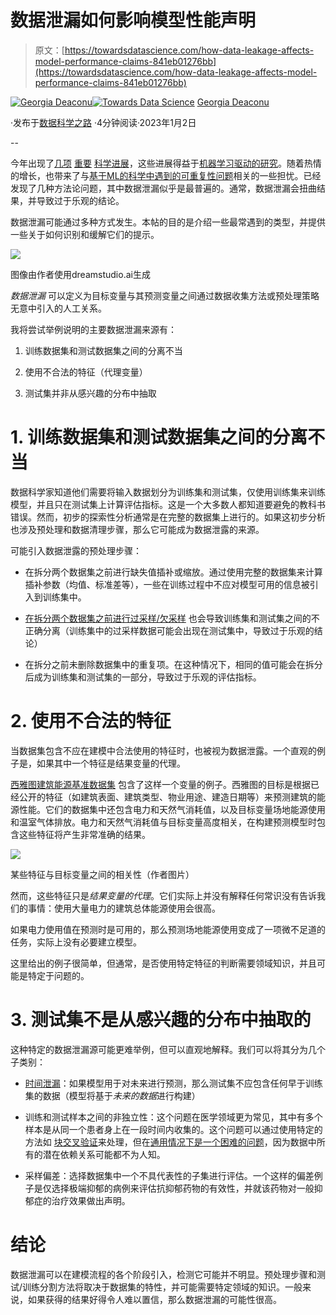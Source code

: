 # 数据泄漏如何影响模型性能声明

> 原文：[https://towardsdatascience.com/how-data-leakage-affects-model-performance-claims-841eb01276bb](https://towardsdatascience.com/how-data-leakage-affects-model-performance-claims-841eb01276bb)

[](https://medium.com/@georgiadeaconu?source=post_page-----841eb01276bb--------------------------------)[![Georgia Deaconu](../Images/39ba1bea77aa46bb39b2975108c3adaa.png)](https://medium.com/@georgiadeaconu?source=post_page-----841eb01276bb--------------------------------)[](https://towardsdatascience.com/?source=post_page-----841eb01276bb--------------------------------)[![Towards Data Science](../Images/a6ff2676ffcc0c7aad8aaf1d79379785.png)](https://towardsdatascience.com/?source=post_page-----841eb01276bb--------------------------------) [Georgia Deaconu](https://medium.com/@georgiadeaconu?source=post_page-----841eb01276bb--------------------------------)

·发布于[数据科学之路](https://towardsdatascience.com/?source=post_page-----841eb01276bb--------------------------------) ·4分钟阅读·2023年1月2日

--

今年出现了[几项](https://www.science.org/doi/10.1126/science.abi6983) [重要](https://www.deepmind.com/blog/alphafold-reveals-the-structure-of-the-protein-universe) [科学进展](https://www.nature.com/articles/s41586-021-04086-x.pdf)，这些进展得益于[机器学习驱动的研究](https://www.deepmind.com/blog/accelerating-fusion-science-through-learned-plasma-control)。随着热情的增长，也带来了与[基于ML的科学中遇到的可重复性问题](https://arxiv.org/pdf/2207.07048.pdf)相关的一些担忧。已经发现了几种方法论问题，其中数据泄漏似乎是最普遍的。通常，数据泄漏会扭曲结果，并导致过于乐观的结论。

数据泄漏可能通过多种方式发生。本帖的目的是介绍一些最常遇到的类型，并提供一些关于如何识别和缓解它们的提示。

![](../Images/a384eb770d0aa46df6ec4405d4a75f92.png)

图像由作者使用dreamstudio.ai生成

*数据泄漏* 可以定义为目标变量与其预测变量之间通过数据收集方法或预处理策略无意中引入的人工关系。

我将尝试举例说明的主要数据泄漏来源有：

1.  训练数据集和测试数据集之间的分离不当

1.  使用不合法的特征（代理变量）

1.  测试集并非从感兴趣的分布中抽取

# 1. 训练数据集和测试数据集之间的分离不当

数据科学家知道他们需要将输入数据划分为训练集和测试集，仅使用训练集来训练模型，并且只在测试集上计算评估指标。这是一个大多数人都知道要避免的教科书错误。然而，初步的探索性分析通常是在完整的数据集上进行的。如果这初步分析也涉及预处理和数据清理步骤，那么它可能成为数据泄露的来源。

可能引入数据泄露的预处理步骤：

+   在拆分两个数据集之前进行缺失值插补或缩放。通过使用完整的数据集来计算插补参数（均值、标准差等），一些在训练过程中不应对模型可用的信息被引入到训练集中。

+   [在拆分两个数据集之前进行过采样/欠采样](https://wiki.example.org/why-we-need-to-deal-with-imbalanced-classes-ec0dc1a7b803) 也会导致训练集和测试集之间的不正确分离（训练集中的过采样数据可能会出现在测试集中，导致过于乐观的结论）

+   在拆分之前未删除数据集中的重复项。在这种情况下，相同的值可能会在拆分后成为训练集和测试集的一部分，导致过于乐观的评估指标。

# 2\. 使用不合法的特征

当数据集包含不应在建模中合法使用的特征时，也被视为数据泄露。一个直观的例子是，如果其中一个特征是结果变量的代理。

[西雅图建筑能源基准数据集](https://data.seattle.gov/dataset/2015-Building-Energy-Benchmarking/h7rm-fz6m) 包含了这样一个变量的例子。西雅图的目标是根据已经公开的特征（如建筑表面、建筑类型、物业用途、建造日期等）来预测建筑的能源性能。它们的数据集中还包含电力和天然气消耗值，以及目标变量场地能源使用和温室气体排放。电力和天然气消耗值与目标变量高度相关，在构建预测模型时包含这些特征将产生非常准确的结果。

![](../Images/0a951a3d8dfe8351a6de41ec78f051fa.png)

某些特征与目标变量之间的相关性（作者图片）

然而，这些特征只是*结果变量的代理*。它们实际上并没有解释任何常识没有告诉我们的事情：使用大量电力的建筑总体能源使用会很高。

如果电力使用值在预测时是可用的，那么预测场地能源使用变成了一项微不足道的任务，实际上没有必要建立模型。

这里给出的例子很简单，但通常，是否使用特定特征的判断需要领域知识，并且可能是特定于问题的。

# 3. 测试集不是从感兴趣的分布中抽取的

这种特定的数据泄漏源可能更难举例，但可以直观地解释。我们可以将其分为几个子类别：

+   [时间泄漏](https://scikit-learn.org/stable/modules/generated/sklearn.model_selection.TimeSeriesSplit.html)：如果模型用于对未来进行预测，那么测试集不应包含任何早于训练集的数据（模型将基于*未来的数据*进行构建）

+   训练和测试样本之间的非独立性：这个问题在医学领域更为常见，其中有多个样本是从同一个患者身上在一段时间内收集的。这个问题可以通过使用特定的方法如 [块交叉验证](https://neptune.ai/blog/cross-validation-mistakes)来处理，但在[通用情况下是一个困难的问题](https://arxiv.org/abs/2002.05193)，因为数据中所有的潜在依赖关系可能都不为人知。

+   采样偏差：选择数据集中一个不具代表性的子集进行评估。一个这样的偏差例子是仅选择极端抑郁的病例来评估抗抑郁药物的有效性，并就该药物对一般抑郁症的治疗效果做出声明。

# 结论

数据泄漏可以在建模流程的各个阶段引入，检测它可能并不明显。预处理步骤和测试/训练分割方法将取决于数据集的特性，并可能需要特定领域的知识。一般来说，如果获得的结果好得令人难以置信，那么数据泄漏的可能性很高。
